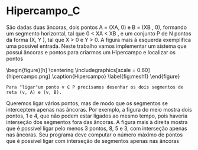 # Hipercampo_C
São dadas duas âncoras, dois pontos A = (XA, 0) e B = (XB , 0), formando um segmento
horizontal, tal que 0 < XA < XB , e um conjunto P de N pontos da forma (X, Y ), tal que X > 0
e Y > 0. A figura mais à esquerda exemplifica uma possível entrada.
Neste trabalho vamos implementar um sistema que possui âncoras e pontos para criarmos um Hipercampo e localizar os pontos

\begin{figure}[h]
    \centering
    \includegraphics[scale = 0.60]{hipercampo.png}
    \caption{Hipercampo}
    \label{fig:mesh1}
    \end{figure}
    
    Para "ligar"um ponto v ∈ P precisamos desenhar os dois segmentos de reta (v, A) e (v, B).
Queremos ligar vários pontos, mas de modo que os segmentos se interceptem apenas nas âncoras.
Por exemplo, a figura do meio mostra dois pontos, 1 e 4, que não podem estar ligados ao mesmo
tempo, pois haveria interseção dos segmentos fora das âncoras. A figura mais à direita mostra que
é possível ligar pelo menos 3 pontos, 8, 5 e 3, com interseção apenas nas âncoras. Seu programa
deve computar o número máximo de pontos que é possível ligar com interseção de segmentos
apenas nas âncoras
